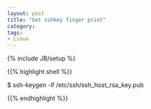 ```yaml
---
layout: post
title: "Get sshkey finger print"
category: 
tags:
- Linux
---
```

{% include JB/setup %}

{{% highlight shell %}}

$ ssh-keygen -lf /etc/ssh/ssh_host_rsa_key.pub

{{% endhighlight %}}
